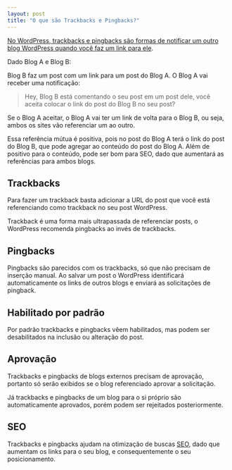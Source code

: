 ```yaml
---
layout: post
title: "O que são Trackbacks e Pingbacks?"
---
```


[No WordPress, trackbacks e pingbacks são formas de notificar um  outro blog WordPress quando você faz um link para ele](https://make.wordpress.org/support/user-manual/building-your-wordpress-community/trackbacks-and-pingbacks/).

Dado Blog A e Blog B:

Blog B faz um post com um link para um post do Blog A. O Blog A vai receber uma notificação: 

> Hey, Blog B está comentando o seu post em um post dele, você aceita colocar o link do post do Blog B no seu post?

Se o Blog A aceitar, o Blog A vai ter um link de volta para o Blog B, ou seja, ambos os sites vão referenciar um ao outro.

Essa referência mútua é positiva, pois no post do Blog A terá o link do post do Blog B, que pode agregar ao conteúdo do post do Blog A. Além de positivo para o conteúdo, pode ser bom para SEO, dado que aumentará as referências para ambos blogs.

## Trackbacks

Para fazer um trackback basta adicionar a URL do post que você está referenciando como trackback no seu post WordPress.

Trackback é uma forma mais ultrapassada de referenciar posts, o WordPress recomenda pingbacks ao invés de trackbacks.

## Pingbacks

Pingbacks são parecidos com os trackbacks, só que não precisam de inserção manual. Ao salvar um post o WordPress identificará automaticamente os links de outros blogs e enviará as solicitações de pingback.

## Habilitado por padrão

Por padrão trackbacks e pingbacks vêem habilitados, mas podem ser desabilitados na inclusão ou alteração do post.

## Aprovação

Trackbacks e pingbacks de blogs externos precisam de aprovação, portanto só serão exibidos se o blog referenciado aprovar a solicitação.

Já trackbacks e pingbacks de um blog para o si próprio são automaticamente aprovados, porém podem ser rejeitados posteriormente.

## SEO

Trackbacks e pingbacks ajudam na otimização de buscas [SEO](http://en.wikipedia.org/wiki/Search_engine_optimization), dado que aumentam os links para o seu blog, e consequentemente o seu posicionamento.